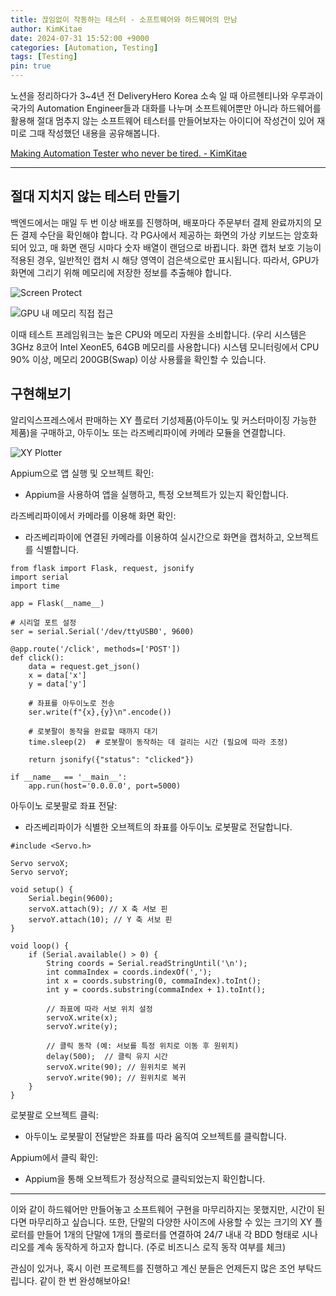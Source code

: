 ```yaml
---
title: 끊임없이 작동하는 테스터 - 소프트웨어와 하드웨어의 만남
author: KimKitae
date: 2024-07-31 15:52:00 +9000
categories: [Automation, Testing]
tags: [Testing]
pin: true
---
```


노션을 정리하다가 3~4년 전 DeliveryHero Korea 소속 일 때 아르헨티나와 우루과이 국가의 Automation Engineer들과 대화를 나누며 소프트웨어뿐만 아니라 하드웨어를 활용해 절대 멈추지 않는 소프트웨어 테스터를 만들어보자는 아이디어 작성건이 있어 재미로 그때 작성했던 내용을 공유해봅니다.

[Making Automation Tester who never be tired. -  KimKitae](https://kimkitae.notion.site/Making-Automation-Tester-who-never-be-tired-6e6f163cc1564e929909847d2a4716eb)

---

## 절대 지치지 않는 테스터 만들기
백엔드에서는 매일 두 번 이상 배포를 진행하며, 배포마다 주문부터 결제 완료까지의 모든 결제 수단을 확인해야 합니다. 각 PG사에서 제공하는 화면의 가상 키보드는 암호화되어 있고, 매 화면 랜딩 시마다 숫자 배열이 랜덤으로 바뀝니다. 화면 캡처 보호 기능이 적용된 경우, 일반적인 캡처 시 해당 영역이 검은색으로만 표시됩니다. 따라서, GPU가 화면에 그리기 위해 메모리에 저장한 정보를 추출해야 합니다.

![Screen Protect](https://github.com/user-attachments/assets/66299804-d681-4d19-b0b0-9464c1fa9771)

![GPU 내 메모리 직접 접근](https://github.com/user-attachments/assets/670fcfc9-74e1-414c-a933-706af1bc0c9b)

이때 테스트 프레임워크는 높은 CPU와 메모리 자원을 소비합니다. (우리 시스템은 3GHz 8코어 Intel XeonE5, 64GB 메모리를 사용합니다) 시스템 모니터링에서 CPU 90% 이상, 메모리 200GB(Swap) 이상 사용률을 확인할 수 있습니다.

## 구현해보기
알리익스프레스에서 판매하는 XY 플로터 기성제품(아두이노 및 커스터마이징 가능한 제품)을 구매하고, 아두이노 또는 라즈베리파이에 카메라 모듈을 연결합니다.

![XY Plotter](https://github.com/user-attachments/assets/4bb90203-003f-4240-b4a3-9948e95f228f)


Appium으로 앱 실행 및 오브젝트 확인:
- Appium을 사용하여 앱을 실행하고, 특정 오브젝트가 있는지 확인합니다.

라즈베리파이에서 카메라를 이용해 화면 확인:
- 라즈베리파이에 연결된 카메라를 이용하여 실시간으로 화면을 캡처하고, 오브젝트를 식별합니다.

```
from flask import Flask, request, jsonify
import serial
import time

app = Flask(__name__)

# 시리얼 포트 설정
ser = serial.Serial('/dev/ttyUSB0', 9600)

@app.route('/click', methods=['POST'])
def click():
    data = request.get_json()
    x = data['x']
    y = data['y']
    
    # 좌표를 아두이노로 전송
    ser.write(f"{x},{y}\n".encode())
    
    # 로봇팔이 동작을 완료할 때까지 대기
    time.sleep(2)  # 로봇팔이 동작하는 데 걸리는 시간 (필요에 따라 조정)
    
    return jsonify({"status": "clicked"})

if __name__ == '__main__':
    app.run(host='0.0.0.0', port=5000)
```

아두이노 로봇팔로 좌표 전달:
- 라즈베리파이가 식별한 오브젝트의 좌표를 아두이노 로봇팔로 전달합니다.

```
#include <Servo.h>

Servo servoX;
Servo servoY;

void setup() {
    Serial.begin(9600);
    servoX.attach(9); // X 축 서보 핀
    servoY.attach(10); // Y 축 서보 핀
}

void loop() {
    if (Serial.available() > 0) {
        String coords = Serial.readStringUntil('\n');
        int commaIndex = coords.indexOf(',');
        int x = coords.substring(0, commaIndex).toInt();
        int y = coords.substring(commaIndex + 1).toInt();

        // 좌표에 따라 서보 위치 설정
        servoX.write(x);
        servoY.write(y);

        // 클릭 동작 (예: 서보를 특정 위치로 이동 후 원위치)
        delay(500);  // 클릭 유지 시간
        servoX.write(90); // 원위치로 복귀
        servoY.write(90); // 원위치로 복귀
    }
}
```

로봇팔로 오브젝트 클릭:
- 아두이노 로봇팔이 전달받은 좌표를 따라 움직여 오브젝트를 클릭합니다.

Appium에서 클릭 확인:
- Appium을 통해 오브젝트가 정상적으로 클릭되었는지 확인합니다.

---

이와 같이 하드웨어만 만들어놓고 소프트웨어 구현을 마무리하지는 못했지만, 시간이 된다면 마무리하고 싶습니다. 또한, 단말의 다양한 사이즈에 사용할 수 있는 크기의 XY 플로터를 만들어 1개의 단말에 1개의 플로터를 연결하여 24/7 내내 각 BDD 형태로 시나리오를 계속 동작하게 하고자 합니다. (주로 비즈니스 로직 동작 여부를 체크)

관심이 있거나, 혹시 이런 프로젝트를 진행하고 계신 분들은 언제든지 많은 조언 부탁드립니다. 같이 한 번 완성해보아요!